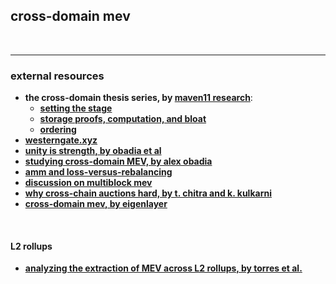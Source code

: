 ## cross-domain mev

<br>

---

### external resources


* **the cross-domain thesis series, by [maven11 research](https://maven11.mirror.xyz/)**:
  * **[setting the stage](https://maven11.mirror.xyz/e2pIdHzlaBi6m5GhsRGK0g5DyjgCVuU4lE614XmES5s)**
  * **[storage proofs, computation, and bloat](https://maven11.mirror.xyz/3NqfzBemyvI9a0fhun7flOc20oq5XlXzOqphvKk5pxs)**
  * **[ordering](https://maven11.mirror.xyz/4EWfWgqJGNQufJOXe66aqmYTttu9r0o3sArMLZVbNyo)**
* **[westerngate.xyz](https://westerngate.xyz/)**
* **[unity is strength, by obadia et al](https://arxiv.org/pdf/2112.01472.pdf)**
* **[studying cross-domain MEV, by alex obadia](https://www.youtube.com/watch?v=dv5-Lzntv5M)**
* **[amm and loss-versus-rebalancing](https://arxiv.org/abs/2208.06046)**
* **[discussion on multiblock mev](https://mirror.xyz/0x7c855e1bF411Ab5975235bC8C74E032615073044/j8bEbeLIv1Ih6naZod2KLyAPIrdvw45nOL7Qu22QqLk)**
* **[why cross-chain auctions hard, by t. chitra and k. kulkarni](https://gauntlet.network/talks/2023/Denver/Crosschain)**
* **[cross-domain mev, by eigenlayer](https://forum.eigenlayer.xyz/t/cross-domain-mev-with-eigenlayer/348)**

<br>

#### L2 rollups

* **[analyzing the extraction of MEV across L2 rollups, by torres et al.](https://arxiv.org/pdf/2405.00138)**
